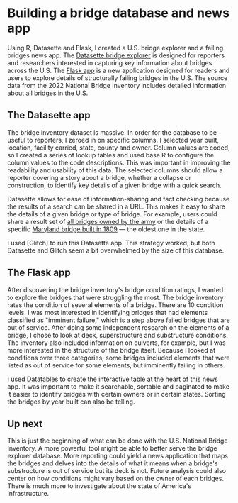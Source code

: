 # Building a bridge database and news app

Using R, Datasette and Flask, I created a U.S. bridge explorer and a failing bridges news app. The [Datasette bridge explorer](https://bridge-inventory.glitch.me/) is designed for reporters and researchers interested in capturing key information about bridges across the U.S. The [Flask app](https://rinatorch.github.io/bridges/index.html) is a new application designed for readers and users to explore details of structurally failing bridges in the U.S. The source data from the 2022 National Bridge Inventory includes detailed information about all bridges in the U.S. 

## The Datasette app
The bridge inventory dataset is massive. In order for the database to be useful to reporters, I zeroed in on specific columns. I selected year built, location, facility carried, state, county and owner. Column values are coded, so I created a series of lookup tables and used base R to configure the column values to the code descriptions. This was important in improving the readability and usability of this data. The selected columns should allow a reporter covering a story about a bridge, whether a collapse or construction, to identify key details of a given bridge with a quick search. 

Datasette allows for ease of information-sharing and fact checking because the results of a search can be shared in a URL. This makes it easy to share the details of a given bridge or type of bridge. For example, users could share a result set of [all bridges owned by the army](https://bridge-inventory.glitch.me/data/bridges_cleaned?_sort=rowid&Owner__exact=Army) or the details of a specific [Maryland bridge built in 1809](https://bridge-inventory.glitch.me/data/bridges_cleaned?_sort=rowid&Year_Built__exact=1809&State__exact=Maryland) — the oldest one in the state.

I used [Glitch] to run this Datasette app. This strategy worked, but both Datasette and Glitch seem a bit overwhelmed by the size of this database.

## The Flask app

After discovering the bridge inventory's bridge condition ratings, I wanted to explore the bridges that were struggling the most. The bridge inventory rates the condition of several elements of a bridge. There are 10 condition levels. I was most interested in identifying bridges that had elements classified as "imminent failure," which is a step above failed bridges that are out of service. After doing some independent research on the elements of a bridge, I chose to look at deck, superstructure and substructure conditions. The inventory also included information on culverts, for example, but I was more interested in the structure of the bridge itself. Because I looked at conditions over three categories, some bridges included elements that were listed as out of service for some elements, but imminently failing in others. 

I used [Datatables](https://datatables.net/) to create the interactive table at the heart of this news app. It was important to make it searchable, sortable and paginated to make it easier to identify bridges with certain owners or in certain states. Sorting the bridges by year built can also be telling.

## Up next

This is just the beginning of what can be done with the U.S. National Bridge Inventory. A more powerful tool might be able to better serve the bridge explorer database. More reporting could yield a news application that maps the bridges and delves into the details of what it means when a bridge's substructure is out of service but its deck is not. Future analysis could also center on how conditions might vary based on the owner of each bridges. There is much more to investigate about the state of America's infrastructure.